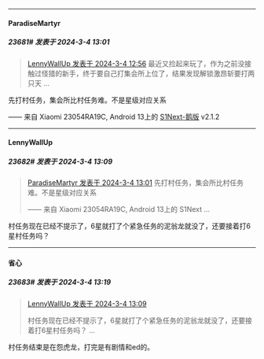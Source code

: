 ﻿*****

####  ParadiseMartyr  
##### 23681#       发表于 2024-3-4 13:01

<blockquote><a href="httphttps://bbs.saraba1st.com/2b/forum.php?mod=redirect&amp;goto=findpost&amp;pid=64141010&amp;ptid=1960475" target="_blank">LennyWallUp 发表于 2024-3-4 12:56</a>
最近又捡起来玩了，作为之前没接触过怪猎的新手，终于要自己打集会所上位了，结果发现解锁激昂斩要打两只天 ...</blockquote>
先打村任务，集会所比村任务难。不是星级对应关系

—— 来自 Xiaomi 23054RA19C, Android 13上的 [S1Next-鹅版](https://github.com/ykrank/S1-Next/releases) v2.1.2


*****

####  LennyWallUp  
##### 23682#       发表于 2024-3-4 13:09

<blockquote><a href="httphttps://bbs.saraba1st.com/2b/forum.php?mod=redirect&amp;goto=findpost&amp;pid=64141047&amp;ptid=1960475" target="_blank">ParadiseMartyr 发表于 2024-3-4 13:01</a>
先打村任务，集会所比村任务难。不是星级对应关系

—— 来自 Xiaomi 23054RA19C, Android 13上的 S1Next ...</blockquote>
村任务现在已经不提示了，6星就打了个紧急任务的泥翁龙就没了，还要接着打6星村任务吗？


*****

####  省心  
##### 23683#       发表于 2024-3-4 13:19

<blockquote><a href="httphttps://bbs.saraba1st.com/2b/forum.php?mod=redirect&amp;goto=findpost&amp;pid=64141124&amp;ptid=1960475" target="_blank">LennyWallUp 发表于 2024-3-4 13:09</a>

村任务现在已经不提示了，6星就打了个紧急任务的泥翁龙就没了，还要接着打6星村任务吗？ ...</blockquote>
村任务结束是在怨虎龙，打完是有剧情和ed的。

